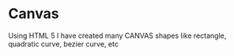 # Canvas
Using HTML 5 I have created many CANVAS shapes like rectangle, quadratic curve, bezier curve, etc
